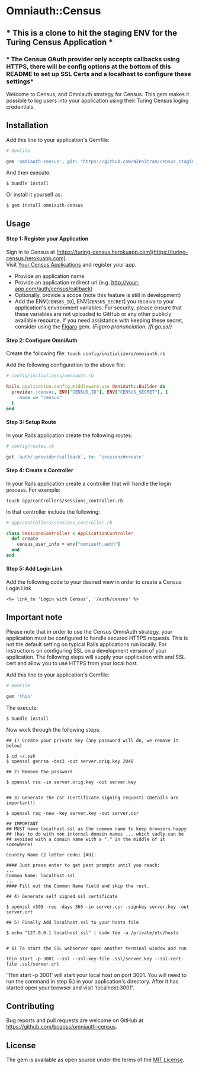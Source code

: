# Omniauth::Census

## * This is a clone to hit the staging ENV for the Turing Census Application *

### * The Census OAuth provider only accepts callbacks using HTTPS, there will be config options at the bottom of this README to set up SSL Certs and a localhost to configure these settings*

Welcome to Census, and Omniauth strategy for Census. This gem makes it possible to log users into your application using their Turing Census loging credentials.

## Installation

Add this line to your application's Gemfile:

```ruby
# Gemfile

gem 'omniauth-census', git: "https://github.com/NZenitram/census_staging_oauth"
```

And then execute:

    $ bundle install

Or install it yourself as:

    $ gem install omniauth-census

## Usage
#### Step 1: Register your Application
Sign in to Census at [https://turing-census.herokuapp.com](https://turing-census.herokuapp.com).  
Visit [Your Census Applications](https://turing-census.herokuapp.com/oauth/applications) and register your app.
* Provide an application name
* Provide an application redirect uri (e.g. http://your-app.com/auth/census/callback)
* Optionally, provide a scope (note this feature is still in development)
* Add the ENV[`CENSUS_ID`], ENV[`CENSUS_SECRET`] you receive to your application's environment variables. For security, please ensure that these variables are not uploaded to GitHub or any other publicly available resource. If you need assistance with keeping these secret, consider using the [Figaro](https://github.com/laserlemon/figaro) gem. _(Figaro pronunciation: /fi.ɡa.ʁɔ/)_

#### Step 2: Configure OmniAuth
Create the following file:
`touch config/initializers/omniauth.rb`

Add the following configuration to the above file:
```ruby
# config/initializers/omniauth.rb

Rails.application.config.middleware.use OmniAuth::Builder do
  provider :census, ENV["CENSUS_ID"], ENV["CENSUS_SECRET"], {
    :name => "census"
  }
end
```

#### Step 3: Setup Route
In your Rails application create the following routes:
```ruby
# config/routes.rb

get 'auth/:provider/callback', to: 'sessions#create'
```
#### Step 4: Create a Controller
In your Rails application create a controller that will handle the login process. For example:

`touch app/controllers/sessions_controller.rb`

In that controller include the following:

```ruby
# app/controllers/sessions_controller.rb

class SessionsController < ApplicationController
  def create
    census_user_info = env["omniauth.auth"]
  end
end
```

#### Step 5: Add Login Link

Add the following code to your desired view in order to create a Census Login Link

`<%= link_to 'Login with Census', '/auth/census' %>`

## Important note
Please note that in order to use the Census OmniAuth strategy, your application must be configured to handle secured HTTPS requests. This is not the default setting on typical Rails applications run locally. For instructions on configuring SSL on a development version of your application. The following steps will supply your application with and SSL cert and allow you to use HTTPS from your local host.

Add this line to your application's Gemfile:

```ruby
# Gemfile

gem 'thin'
```

The execute:

```
$ bundle install
```

Now work through the following steps:

```
## 1) Create your private key (any password will do, we remove it below)

$ cd ~/.ssh
$ openssl genrsa -des3 -out server.orig.key 2048

## 2) Remove the password

$ openssl rsa -in server.orig.key -out server.key


## 3) Generate the csr (Certificate signing request) (Details are important!)

$ openssl req -new -key server.key -out server.csr

## IMPORTANT
## MUST have localhost.ssl as the common name to keep browsers happy
## (has to do with non internal domain names ... which sadly can be
## avoided with a domain name with a "." in the middle of it somewhere)

Country Name (2 letter code) [AU]:

#### Just press enter to get past prompts until you reach:
...
Common Name: localhost.ssl
...
#### Fill out the Common Name field and skip the rest.

## 4) Generate self signed ssl certificate

$ openssl x509 -req -days 365 -in server.csr -signkey server.key -out server.crt

## 5) Finally Add localhost.ssl to your hosts file

$ echo "127.0.0.1 localhost.ssl" | sudo tee -a /private/etc/hosts


# 6) To start the SSL webserver open another terminal window and run

thin start -p 3001 --ssl --ssl-key-file .ssl/server.key --ssl-cert-file .ssl/server.crt
```

'Thin start -p 3001' will start your local host on port 3001. You will need to run the command in step 6.) in your application's directory. After it has started open your browser and visit 'localhost:3001'.

## Contributing

Bug reports and pull requests are welcome on GitHub at https://github.com/bcgoss/omniauth-census.


## License

The gem is available as open source under the terms of the [MIT License](http://opensource.org/licenses/MIT).
